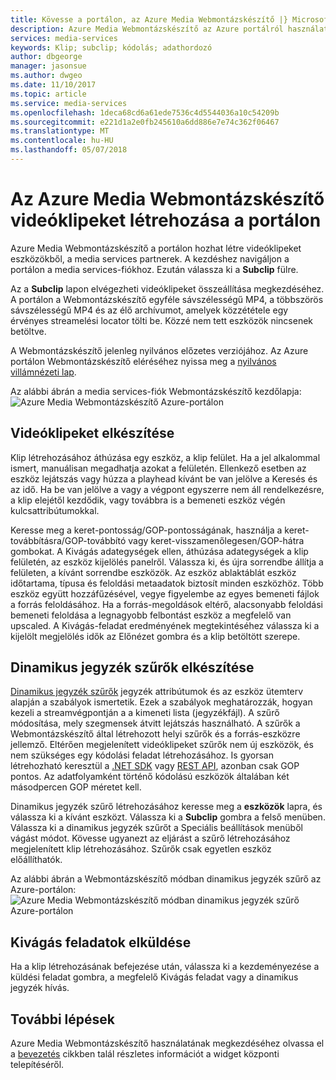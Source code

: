 ```yaml
---
title: Kövesse a portálon, az Azure Media Webmontázskészítő |} Microsoft Docs
description: Azure Media Webmontázskészítő az Azure portálról használatával videóklipeket létrehozása
services: media-services
keywords: Klip; subclip; kódolás; adathordozó
author: dbgeorge
manager: jasonsue
ms.author: dwgeo
ms.date: 11/10/2017
ms.topic: article
ms.service: media-services
ms.openlocfilehash: 1deca68cd6a61ede7536c4d5544036a10c54209b
ms.sourcegitcommit: e221d1a2e0fb245610a6dd886e7e74c362f06467
ms.translationtype: MT
ms.contentlocale: hu-HU
ms.lasthandoff: 05/07/2018
---
```

# <a name="create-clips-with-azure-media-clipper-in-the-portal"></a>Az Azure Media Webmontázskészítő videóklipeket létrehozása a portálon
Azure Media Webmontázskészítő a portálon hozhat létre videóklipeket eszközökből, a media services partnerek. A kezdéshez navigáljon a portálon a media services-fiókhoz. Ezután válassza ki a **Subclip** fülre.

Az a **Subclip** lapon elvégezheti videóklipeket összeállítása megkezdéséhez. A portálon a Webmontázskészítő egyféle sávszélességű MP4, a többszörös sávszélességű MP4 és az élő archívumot, amelyek közzététele egy érvényes streamelési locator tölti be. Közzé nem tett eszközök nincsenek betöltve.

A Webmontázskészítő jelenleg nyilvános előzetes verziójához. Az Azure portálon Webmontázskészítő eléréséhez nyissa meg a [nyilvános villámnézeti lap](https://portal.azure.com/?feature.subclipper=true).

Az alábbi ábrán a media services-fiók Webmontázskészítő kezdőlapja: ![Azure Media Webmontázskészítő Azure-portálon](media/media-services-azure-media-clipper-portal/media-services-azure-media-clipper-portal.png)

## <a name="producing-clips"></a>Videóklipeket elkészítése
Klip létrehozásához áthúzása egy eszköz, a klip felület. Ha a jel alkalommal ismert, manuálisan megadhatja azokat a felületén. Ellenkező esetben az eszköz lejátszás vagy húzza a playhead kívánt be van jelölve a Keresés és az idő. Ha be van jelölve a vagy a végpont egyszerre nem áll rendelkezésre, a klip elejétől kezdődik, vagy továbbra is a bemeneti eszköz végén kulcsattribútumokkal.

Keresse meg a keret-pontosság/GOP-pontosságának, használja a keret-továbbításra/GOP-továbbító vagy keret-visszamenőlegesen/GOP-hátra gombokat. A Kivágás adategységek ellen, áthúzása adategységek a klip felületén, az eszköz kijelölés panelről. Válassza ki, és újra sorrendbe állítja a felületen, a kívánt sorrendbe eszközök. Az eszköz ablaktáblát eszköz időtartama, típusa és feloldási metaadatok biztosít minden eszközhöz. Több eszköz együtt hozzáfűzésével, vegye figyelembe az egyes bemeneti fájlok a forrás feloldásához. Ha a forrás-megoldások eltérő, alacsonyabb feloldási bemeneti feloldása a legnagyobb felbontást eszköz a megfelelő van upscaled. A Kivágás-feladat eredményének megtekintéséhez válassza ki a kijelölt megjelölés idők az Előnézet gombra és a klip betöltött szerepe.

## <a name="producing-dynamic-manifest-filters"></a>Dinamikus jegyzék szűrők elkészítése
[Dinamikus jegyzék szűrők](https://azure.microsoft.com/blog/dynamic-manifest/) jegyzék attribútumok és az eszköz ütemterv alapján a szabályok ismertetik. Ezek a szabályok meghatározzák, hogyan kezeli a streamvégpontján a a kimeneti lista (jegyzékfájl). A szűrő módosítása, mely szegmensek átvitt lejátszás használható. A szűrők a Webmontázskészítő által létrehozott helyi szűrők és a forrás-eszközre jellemző. Eltérően megjelenített videóklipeket szűrők nem új eszközök, és nem szükséges egy kódolási feladat létrehozásához. Is gyorsan létrehozható keresztül a [.NET SDK](https://docs.microsoft.com/azure/media-services/media-services-dotnet-dynamic-manifest) vagy [REST API](https://docs.microsoft.com/azure/media-services/media-services-rest-dynamic-manifest), azonban csak GOP pontos. Az adatfolyamként történő kódolású eszközök általában két másodpercen GOP méretet kell.

Dinamikus jegyzék szűrő létrehozásához keresse meg a **eszközök** lapra, és válassza ki a kívánt eszközt. Válassza ki a **Subclip** gombra a felső menüben. Válassza ki a dinamikus jegyzék szűrőt a Speciális beállítások menüből vágást módot. Kövesse ugyanezt az eljárást a szűrő létrehozásához megjelenített klip létrehozásához. Szűrők csak egyetlen eszköz előállíthatók.

Az alábbi ábrán a Webmontázskészítő módban dinamikus jegyzék szűrő az Azure-portálon: ![Azure Media Webmontázskészítő módban dinamikus jegyzék szűrő Azure-portálon](media/media-services-azure-media-clipper-portal/media-services-azure-media-clipper-filter.PNG)

## <a name="submitting-clipping-jobs"></a>Kivágás feladatok elküldése
Ha a klip létrehozásának befejezése után, válassza ki a kezdeményezése a küldési feladat gombra, a megfelelő Kivágás feladat vagy a dinamikus jegyzék hívás.

## <a name="next-steps"></a>További lépések
Azure Media Webmontázskészítő használatának megkezdéséhez olvassa el a [bevezetés](media-services-azure-media-clipper-getting-started.md) cikkben talál részletes információt a widget központi telepítéséről.